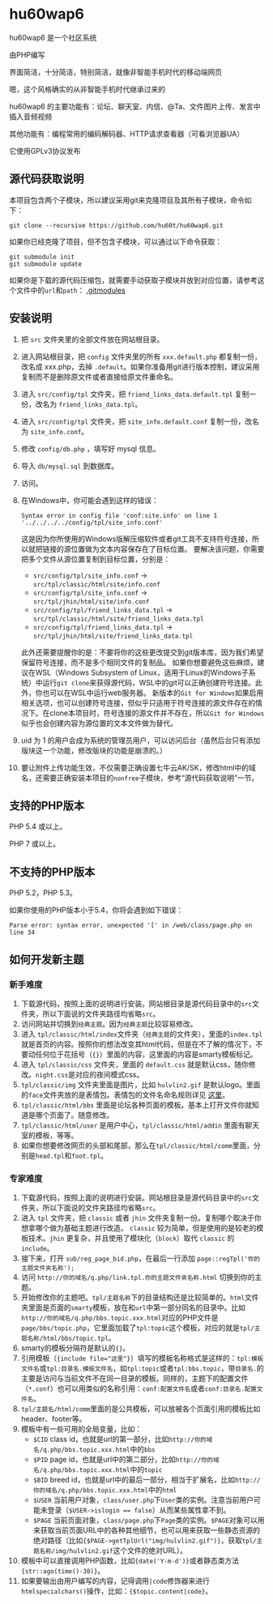 hu60wap6
========

hu60wap6 是一个社区系统

由PHP编写

界面简洁，十分简洁，特别简洁，就像非智能手机时代的移动端网页

嗯，这个风格确实的从非智能手机时代继承过来的

hu60wap6 的主要功能有：论坛、聊天室、内信、@Ta、文件图片上传、发言中插入音频视频

其他功能有：编程常用的编码解码器、HTTP请求查看器（可看浏览器UA）

它使用GPLv3协议发布

源代码获取说明
-----------------
本项目包含两个子模块，所以建议采用git来克隆项目及其所有子模块，命令如下：
```
git clone --recursive https://github.com/hu60t/hu60wap6.git
```

如果你已经克隆了项目，但不包含子模块，可以通过以下命令获取：
```
git submodule init
git submodule update
```

如果你是下载的源代码压缩包，就需要手动获取子模块并放到对应位置，请参考这个文件中的`url`和`path`：
[.gitmodules](.gitmodules)

安装说明
-----------------

1. 把 `src` 文件夹里的全部文件放在网站根目录。
2. 进入网站根目录，把 `config` 文件夹里的所有 `xxx.default.php` 都复制一份，改名成 xxx.php，去掉 `.default`。如果你准备用git进行版本控制，建议采用复制而不是删除原文件或者直接给原文件重命名。
3. 进入 `src/config/tpl` 文件夹，把 `friend_links_data.default.tpl` 复制一份，改名为 `friend_links_data.tpl`。
3. 进入 `src/config/tpl` 文件夹，把 `site_info.default.conf` 复制一份，改名为 `site_info.conf`。
3. 修改 `config/db.php` ，填写好 mysql 信息。
4. 导入 `db/mysql.sql` 到数据库。
5. 访问。
5. 在Windows中，你可能会遇到这样的错误：
   ```
   Syntax error in config file 'conf:site.info' on line 1 '../../../../config/tpl/site_info.conf'
   ```
   这是因为你所使用的Windows版解压缩软件或者git工具不支持符号连接，所以就把链接的源位置做为文本内容保存在了目标位置。
   要解决该问题，你需要把多个文件从源位置复制到目标位置，分别是：
   * `src/config/tpl/site_info.conf` -> `src/tpl/classic/html/site/info.conf`
   * `src/config/tpl/site_info.conf` -> `src/tpl/jhin/html/site/info.conf`
   * `src/config/tpl/friend_links_data.tpl` -> `src/tpl/classic/html/site/friend_links_data.tpl`
   * `src/config/tpl/friend_links_data.tpl` -> `src/tpl/jhin/html/site/friend_links_data.tpl`
   
   此外还需要提醒你的是：不要将你的这些更改提交到git版本库，因为我们希望保留符号连接，而不是多个相同文件的复制品。
   如果你想要避免这些麻烦，建议在WSL（Windows Subsystem of Linux，适用于Linux的Windows子系统）中运行`git clone`来获得源代码，WSL中的git可以正确创建符号连接。此外，你也可以在WSL中运行web服务器。
   新版本的`Git for Windows`如果启用相关选项，也可以创建符号连接，但似乎只适用于符号连接的源文件存在的情况下。在clone本项目时，符号连接的源文件并不存在，所以`Git for Windows`似乎也会创建内容为源位置的文本文件做为替代。
6. uid 为 1 的用户会成为系统的管理员用户，可以访问后台（虽然后台只有添加版块这一个功能，修改版块的功能是崩溃的。）
7. 要让附件上传功能生效，不仅需要正确设置七牛云AK/SK，修改html中的域名，还需要正确安装本项目的`nonfree`子模块，参考“源代码获取说明”一节。


支持的PHP版本
-----------------

PHP 5.4 或以上。

PHP 7 或以上。


不支持的PHP版本
-----------------

PHP 5.2，PHP 5.3。

如果你使用的PHP版本小于5.4，你将会遇到如下错误：

```
Parse error: syntax error, unexpected '[' in /web/class/page.php on line 34
```

如何开发新主题
--------------

### 新手难度
1. 下载源代码，按照上面的说明进行安装。网站根目录是源代码目录中的`src`文件夹，所以下面说的文件夹路径均省略`src`。
2. 访问网站并切换到`经典主题`。因为`经典主题`比较容易修改。
2. 进入 `tpl/classic/html/index`文件夹（`经典主题`的文件夹），里面的`index.tpl`就是首页的内容。按照你的想法改变其html代码，但是在不了解的情况下，不要动任何位于花括号（`{}`）里面的内容，这里面的内容是smarty模板标记。
3. 进入 `tpl/classic/css` 文件夹，里面的 `default.css` 就是默认css，随你修改。`night.css`是对应的夜间模式css。
4. `tpl/classic/img` 文件夹里面是图片，比如 `hulvlin2.gif` 是默认logo。里面的`face`文件夹放的是表情包。表情包的文件名命名规则详见 [这里](https://github.com/hu60t/hu60wap6/blob/master/src/tpl/classic/img/face/README.md)。
5. `tpl/classic/html/bbs` 里面是论坛各种页面的模板。基本上打开文件你就知道是哪个页面了。随意修改。
6. `tpl/classic/html/user` 是用户中心，`tpl/classic/html/addin` 里面有聊天室的模板，等等。
7. 如果你想要修改网页的头部和尾部，那么在`tpl/classic/html/comm`里面，分别是`head.tpl`和`foot.tpl`。

### 专家难度
1. 下载源代码，按照上面的说明进行安装。网站根目录是源代码目录中的`src`文件夹，所以下面说的文件夹路径均省略`src`。
2. 进入 `tpl` 文件夹，把 `classic` 或者 `jhin` 文件夹复制一份。复制哪个取决于你想拿哪个做为基础主题进行改造。 `classic` 较为简单，但是使用的是较老的模板技术。`jhin` 更复杂，并且使用了模块化（`block`）取代 `classic` 的 `include`。
3. 接下来，打开 `sub/reg_page_bid.php`，在最后一行添加 `page::regTpl('你的主题文件夹名称');`
4. 访问 `http://你的域名/q.php/link.tpl.你的主题文件夹名称.html` 切换到你的主题。
5. 开始修改你的主题吧。`tpl/主题名称`下的目录结构还是比较简单的。`html`文件夹里面是页面的`smarty`模板，放在和`url`中第一部分同名的目录中。比如`http://你的域名/q.php/bbs.topic.xxx.html`对应的PHP文件是`page/bbs/topic.php`，它里面加载了`tpl:topic`这个模板，对应的就是`tpl/主题名称/html/bbs/topic.tpl`。
6. smarty的模板分隔符是默认的`{}`。
7. 引用模板（`{include file="这里"}`）填写的模板名称格式是这样的：`tpl:模板文件名`或`tpl:目录名.模板文件名`，如`tpl:topic`或者`tpl:bbs.topic`，带`目录名.`的主要是访问与当前文件不在同一目录的模板。同样的，主题下的配置文件（`*.conf`）也可以用类似的名称引用：`conf:配置文件名`或者`conf:目录名.配置文件名`。
8. `tpl/主题名/html/comm`里面的是公共模板，可以放被各个页面引用的模板比如header、footer等。
9. 模板中有一些可用的全局变量，比如：
   * `$CID` class id，也就是url的第一部分，比如`http://你的域名/q.php/bbs.topic.xxx.html`中的`bbs`
   * `$PID` page id，也就是url中的第二部分，比如`http://你的域名/q.php/bbs.topic.xxx.html`中的`topic`
   * `$BID` breed id，也就是url中的最后一部分，相当于扩展名，比如`http://你的域名/q.php/bbs.topic.xxx.html`中的`html`
   * `$USER` 当前用户对象，`class/user.php`下`User`类的实例。注意当前用户可能未登录（`$USER->islogin == false`）从而某些属性拿不到。
   * `$PAGE` 当前页面对象，`class/page.php`下`Page`类的实例。`$PAGE`对象可以用来获取当前页面URL中的各种其他细节，也可以用来获取一些静态资源的绝对路径（比如`{$PAGE->getTplUrl("img/hulvlin2.gif")}`，获取`tpl/主题名称/img/hulvlin2.gif`这个文件的绝对URL）。
10. 模板中可以直接调用PHP函数，比如`{date('Y-m-d')}`或者静态类方法`{str::ago(time()-30)}`。
11. 如果要输出由用户编写的内容，记得调用`|code`修饰器来进行`htmlspecialchars()`操作，比如：`{$topic.content|code}`。
